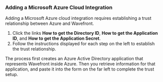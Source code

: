 ### Adding a Microsoft Azure Cloud Integration

Adding a Microsoft Azure cloud integration requires establishing a trust relationship between Azure and Wavefront.

1. Click the links **How to get the Directory ID**, **How to get the Application ID**, and **How to get the Application Secret**.
2. Follow the instructions displayed for each step on the left to establish the trust relationship.

The process first creates an Azure Active Directory application that represents Wavefront inside Azure. Then you retrieve information for that application, and paste it into the form on the far left to complete the trust setup.
